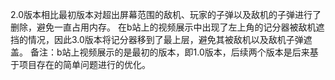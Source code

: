 2.0版本相比最初版本对超出屏幕范围的敌机、玩家的子弹以及敌机的子弹进行了删除，避免一直占用内存。
在b站上的视频展示中出现了左上角的记分器被敌机遮挡的情况，因此3.0版本将记分器移到了最上层，避免其被敌机以及敌机子弹遮盖。
备注：b站上视频展示的是最初的版本，即1.0版本，后续两个版本是后来基于项目存在的简单问题进行的优化。
